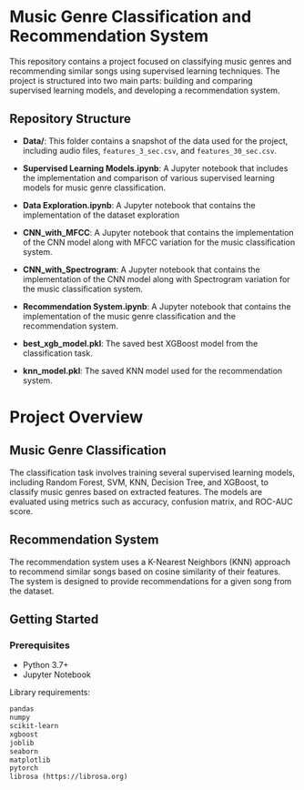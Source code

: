 # Music Genre Classification and Recommendation System

This repository contains a project focused on classifying music genres and recommending similar songs using supervised learning techniques. The project is structured into two main parts: building and comparing supervised learning models, and developing a recommendation system.

## Repository Structure

- **Data/**: This folder contains a snapshot of the data used for the project, including audio files, `features_3_sec.csv`, and `features_30_sec.csv`.
- **Supervised Learning Models.ipynb**: A Jupyter notebook that includes the implementation and comparison of various supervised learning models for music genre classification.
- **Data Exploration.ipynb**: A Jupyter notebook that contains the implementation of the dataset exploration
- **CNN_with_MFCC**: A Jupyter notebook that contains the implementation of the CNN model along with MFCC variation for the music classification system.
- **CNN_with_Spectrogram**: A Jupyter notebook that contains the implementation of the CNN model along with Spectrogram variation for the music classification system.
- **Recommendation System.ipynb**: A Jupyter notebook that contains the implementation of the music genre classification and the recommendation system.

- **best_xgb_model.pkl**: The saved best XGBoost model from the classification task.
- **knn_model.pkl**: The saved KNN model used for the recommendation system.

# Project Overview
## Music Genre Classification
The classification task involves training several supervised learning models, including Random Forest, SVM, KNN, Decision Tree, and XGBoost, to classify music genres based on extracted features. The models are evaluated using metrics such as accuracy, confusion matrix, and ROC-AUC score.

## Recommendation System
The recommendation system uses a K-Nearest Neighbors (KNN) approach to recommend similar songs based on cosine similarity of their features. The system is designed to provide recommendations for a given song from the dataset.

## Getting Started

### Prerequisites
- Python 3.7+
- Jupyter Notebook

Library requirements:
```txt
pandas
numpy
scikit-learn
xgboost
joblib
seaborn
matplotlib
pytorch
librosa (https://librosa.org)
